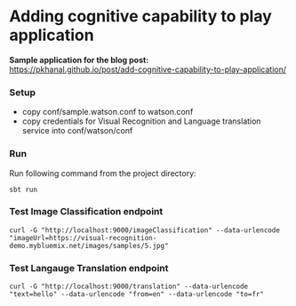 # Adding cognitive capability to play application

**Sample application for the blog post:**<BR />
https://pkhanal.github.io/post/add-cognitive-capability-to-play-application/

### Setup
- copy conf/sample.watson.conf to watson.conf
- copy credentials for Visual Recognition and Language translation service into conf/watson/conf

### Run
Run following command from the project directory:
```
sbt run
```

### Test Image Classification endpoint

``
curl -G "http://localhost:9000/imageClassification" --data-urlencode "imageUrl=https://visual-recognition-demo.mybluemix.net/images/samples/5.jpg"
``

### Test Langauge Translation endpoint

``
curl -G "http://localhost:9000/translation" --data-urlencode "text=hello" --data-urlencode "from=en" --data-urlencode "to=fr"
``



